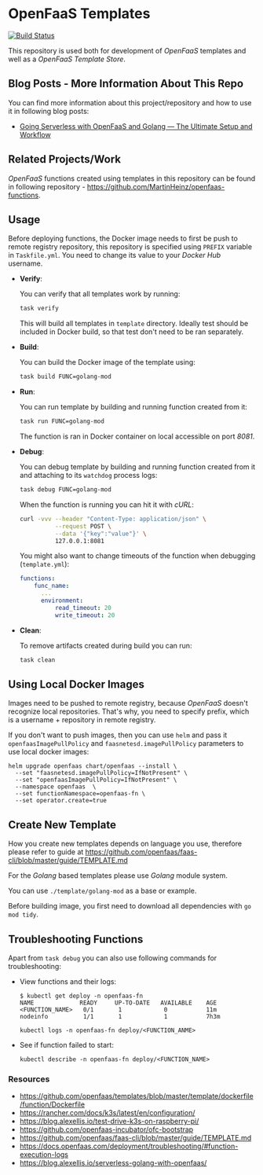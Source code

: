 # OpenFaaS Templates
[![Build Status](https://travis-ci.com/MartinHeinz/openfaas-templates.svg?branch=master)](https://travis-ci.com/MartinHeinz/openfaas-templates)

This repository is used both for development of _OpenFaaS_ templates and well as a _OpenFaaS Template Store_.

## Blog Posts - More Information About This Repo

You can find more information about this project/repository and how to use it in following blog posts:

- [Going Serverless with OpenFaaS and Golang — The Ultimate Setup and Workflow](https://towardsdatascience.com/going-serverless-with-openfaas-and-golang-the-ultimate-setup-and-workflow-52a4a85a7951)

## Related Projects/Work
_OpenFaaS_ functions created using templates in this repository can be found in following repository - <https://github.com/MartinHeinz/openfaas-functions>.

## Usage

Before deploying functions, the Docker image needs to first be push to remote registry repository, this repository is specified using `PREFIX` variable in `Taskfile.yml`. You need to change its value to your _Docker Hub_ username.

- **Verify**:

    You can verify that all templates work by running:
    ```bash
    task verify
    ```
    This will build all templates in `template` directory. Ideally test should be included in Docker build, so that test don't need to be ran separately.

- **Build**:

    You can build the Docker image of the template using:
    ```bash
    task build FUNC=golang-mod
    ```
    
- **Run**:

    You can run template by building and running function created from it:
    ```bash
    task run FUNC=golang-mod
    ```
    The function is ran in Docker container on local accessible on port _8081_.
        
- **Debug**:

    You can debug template by building and running function created from it and attaching to its `watchdog` process logs:
    ```bash
    task debug FUNC=golang-mod
    ```
    
    When the function is running you can hit it with _cURL_:
    ```bash
    curl -vvv --header "Content-Type: application/json" \
              --request POST \
              --data '{"key":"value"}' \
              127.0.0.1:8081
    ```
        
    You might also want to change timeouts of the function when debugging (`template.yml`):
        
    ```yaml
    functions:
        func_name:
          ...
          environment:
              read_timeout: 20
              write_timeout: 20
    ```
    
- **Clean**:

    To remove artifacts created during build you can run:
    ```bash
    task clean
    ```

## Using Local Docker Images

Images need to be pushed to remote registry, because _OpenFaaS_ doesn't recognize local repositories. That's why, you need to specify prefix, which is a username + repository in remote registry.

If you don't want to push images, then you can use `helm` and pass it `openfaasImagePullPolicy` and `faasnetesd.imagePullPolicy` parameters to use local docker images:

```shell
helm upgrade openfaas chart/openfaas --install \
  --set "faasnetesd.imagePullPolicy=IfNotPresent" \
  --set "openfaasImagePullPolicy=IfNotPresent" \
  --namespace openfaas  \
  --set functionNamespace=openfaas-fn \
  --set operator.create=true
```

## Create New Template

How you create new templates depends on language you use, therefore please refer to guide at <https://github.com/openfaas/faas-cli/blob/master/guide/TEMPLATE.md>


For the _Golang_ based templates please use _Golang_ module system.
 
You can use `./template/golang-mod` as a base or example.
 
Before building image, you first need to download all dependencies with `go mod tidy`.

## Troubleshooting Functions

Apart from `task debug` you can also use following commands for troubleshooting:

- View functions and their logs:

    ```console
    $ kubectl get deploy -n openfaas-fn
    NAME             READY     UP-TO-DATE   AVAILABLE    AGE
    <FUNCTION_NAME>   0/1       1            0           11m
    nodeinfo          1/1       1            1           7h3m
    
    kubectl logs -n openfaas-fn deploy/<FUNCTION_ANME>
    ```

- See if function failed to start:

    ```shell
    kubectl describe -n openfaas-fn deploy/<FUNCTION_NAME>
    ```


### Resources
- <https://github.com/openfaas/templates/blob/master/template/dockerfile/function/Dockerfile>
- <https://rancher.com/docs/k3s/latest/en/configuration/>
- <https://blog.alexellis.io/test-drive-k3s-on-raspberry-pi/>
- <https://github.com/openfaas-incubator/ofc-bootstrap>
- <https://github.com/openfaas/faas-cli/blob/master/guide/TEMPLATE.md>
- <https://docs.openfaas.com/deployment/troubleshooting/#function-execution-logs>
- <https://blog.alexellis.io/serverless-golang-with-openfaas/>
